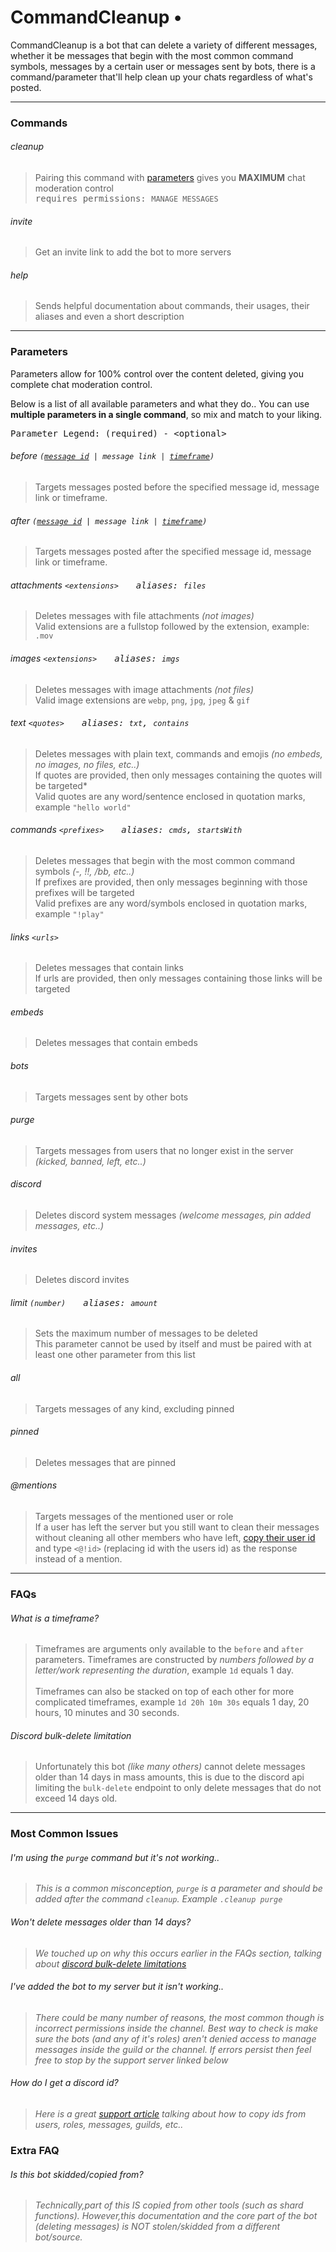 # CommandCleanup • 
<p>CommandCleanup is a bot that can delete a variety of different messages, whether it be messages that begin with the most common command symbols, messages by a certain user or messages sent by bots, there is a command/parameter that'll help clean up your chats regardless of what's posted.</p>

---

### Commands

###### cleanup 
> Pairing this command with [parameters](#parameters) gives you **MAXIMUM** chat moderation control</br>
> <samp>requires permissions: `MANAGE MESSAGES`</samp>

###### invite
> Get an invite link to add the bot to more servers

###### help
> Sends helpful documentation about commands, their usages, their aliases and even a short description

---

### Parameters

Parameters allow for 100% control over the content deleted, giving you complete chat moderation control.</br>

Below is a list of all available parameters and what they do.. You can use **multiple parameters in a single command**, so mix and match to your liking.

<pre>Parameter Legend: (required) - &#60;optional&#62;</pre>

###### before <code>([message id](#how-do-i-get-a-discord-id) | message link | [timeframe](#what-is-a-timeframe))</code>
> Targets messages posted before the specified message id, message link or timeframe.

###### after <code>([message id](#how-do-i-get-a-discord-id) | message link | [timeframe](#what-is-a-timeframe))</code>
> Targets messages posted after the specified message id, message link or timeframe.

###### attachments `<extensions>`&emsp;&emsp;<samp>aliases: `files`</samp>
> Deletes messages with file attachments *(not images)*</br>
> Valid extensions are a fullstop followed by the extension, example: `.mov`

###### images `<extensions>`&emsp;&emsp;<samp>aliases: `imgs`</samp>
> Deletes messages with image attachments *(not files)*</br>
> Valid image extensions are `webp`, `png`, `jpg`, `jpeg` & `gif`

###### text `<quotes>`&emsp;&emsp;<samp>aliases: `txt`, `contains`</samp>
> Deletes messages with plain text, commands and emojis *(no embeds, no images, no files, etc..)*</br>
> If quotes are provided, then only messages containing the quotes will be targeted*</br>Valid quotes are any word/sentence enclosed in quotation marks, example `"hello world"`

###### commands `<prefixes>`&emsp;&emsp;<samp>aliases: `cmds`, `startsWith`</samp>
> Deletes messages that begin with the most common command symbols *(-, !!, /bb, etc..)*</br>
> If prefixes are provided, then only messages beginning with those prefixes will be targeted</br>Valid prefixes are any word/symbols enclosed in quotation marks, example `"!play"`

###### links `<urls>`
> Deletes messages that contain links</br>
> If urls are provided, then only messages containing those links will be targeted

###### embeds
> Deletes messages that contain embeds

###### bots
> Targets messages sent by other bots

###### purge
> Targets messages from users that no longer exist in the server *(kicked, banned, left, etc..)*

###### discord
> Deletes discord system messages *(welcome messages, pin added messages, etc..)*

###### invites
> Deletes discord invites

###### limit `(number)`&emsp;&emsp;<samp>aliases: `amount`</samp>
> Sets the maximum number of messages to be deleted</br>
> This parameter cannot be used by itself and must be paired with at least one other parameter from this list

###### all
> Targets messages of any kind, excluding pinned

###### pinned
> Deletes messages that are pinned
> 
###### @mentions
> Targets messages of the mentioned user or role</br>
> If a user has left the server but you still want to clean their messages without cleaning all other members who have left, [copy their user id](#how-do-i-get-a-discord-id) and type `<@!id>` (replacing id with the users id) as the response instead of a mention.

---

### FAQs

###### What is a timeframe?
> Timeframes are arguments only available to the `before` and `after` parameters. Timeframes are constructed by *numbers followed by a letter/work representing the duration*, example `1d` equals 1 day.</br></br>Timeframes can also be stacked on top of each other for more complicated timeframes, example `1d 20h 10m 30s` equals 1 day, 20 hours, 10 minutes and 30 seconds.

###### Discord bulk-delete limitation
> Unfortunately this bot *(like many others)* cannot delete messages older than 14 days in mass amounts, this is due to the discord api limiting the `bulk-delete` endpoint to only delete messages that do not exceed 14 days old.</br>

---

### Most Common Issues

###### I'm using the `purge` command but it's not working..
>  *This is a common misconception, `purge` is a parameter and should be added after the command `cleanup`. Example `.cleanup purge`*

###### Won't delete messages older than 14 days?
>  *We touched up on why this occurs earlier in the FAQs section, talking about [discord bulk-delete limitations](#discord-bulk-delete-limitation)*

###### I've added the bot to my server but it isn't working..
>  *There could be many number of reasons, the most common though is incorrect permissions inside the channel. Best way to check is make sure the bots (and any of it's roles) aren't denied access to manage messages inside the guild or the channel. If errors persist then feel free to stop by the support server linked below*

###### How do I get a discord id?
>  *Here is a great [support article](https://support.discordapp.com/hc/en-us/articles/206346498-Where-can-I-find-my-User-Server-Message-ID-) talking about how to copy ids from users, roles, messages, guilds, etc..*

### Extra FAQ

###### Is this bot skidded/copied from?
> *Technically,part of this IS copied from other tools (such as shard functions). However,this documentation and the core part of the bot (deleting messages) is NOT stolen/skidded from a different bot/source.*
